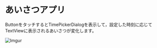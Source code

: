 # あいさつアプリ  
ButtonをタッチするとTimePickerDialogを表示して，設定した時刻に応じてTextViewに表示されるあいさつが変化します。  

![Imgur](https://i.imgur.com/NZQqV7a.png?1)
